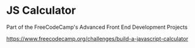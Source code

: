 # JS Calculator

Part of the FreeCodeCamp's Advanced Front End Development Projects

https://www.freecodecamp.org/challenges/build-a-javascript-calculator